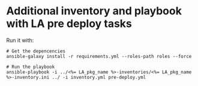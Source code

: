 # Additional inventory and playbook with LA pre deploy tasks

Run it with:
```
# Get the depencencies
ansible-galaxy install -r requirements.yml --roles-path roles --force

# Run the playbook
ansible-playbook -i ../<%= LA_pkg_name %>-inventories/<%= LA_pkg_name %>-inventory.ini ../ -i inventory.yml pre-deploy.yml
```
